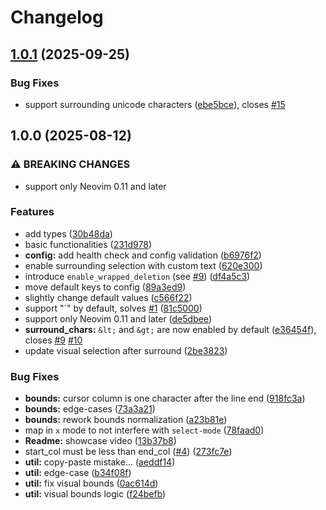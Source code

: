 # Changelog

## [1.0.1](https://github.com/NStefan002/visual-surround.nvim/compare/v1.0.0...v1.0.1) (2025-09-25)


### Bug Fixes

* support surrounding unicode characters ([ebe5bce](https://github.com/NStefan002/visual-surround.nvim/commit/ebe5bcefa0a389c7af750e13d35bdc9d281941aa)), closes [#15](https://github.com/NStefan002/visual-surround.nvim/issues/15)

## 1.0.0 (2025-08-12)


### ⚠ BREAKING CHANGES

* support only Neovim 0.11 and later

### Features

* add types ([30b48da](https://github.com/NStefan002/visual-surround.nvim/commit/30b48da9930176408f2e4d16356dee68e4d31e59))
* basic functionalities ([231d978](https://github.com/NStefan002/visual-surround.nvim/commit/231d978ef394c60a74856892227492107162dff5))
* **config:** add health check and config validation ([b6976f2](https://github.com/NStefan002/visual-surround.nvim/commit/b6976f2b8298fe958c63e9d266402fc735d5d122))
* enable surrounding selection with custom text ([620e300](https://github.com/NStefan002/visual-surround.nvim/commit/620e300078399caa02f7061ad31ea0d7e414cb77))
* introduce `enable_wrapped_deletion` (see [#9](https://github.com/NStefan002/visual-surround.nvim/issues/9)) ([df4a5c3](https://github.com/NStefan002/visual-surround.nvim/commit/df4a5c30611c3c2ad5f906208a3d5202b74bd1ea))
* move default keys to config ([89a3ed9](https://github.com/NStefan002/visual-surround.nvim/commit/89a3ed99a95de2e4c6ec32b5ba95559c3a777ce7))
* slightly change default values ([c566f22](https://github.com/NStefan002/visual-surround.nvim/commit/c566f22460b9f32942703a5ea1b705bdcd57f313))
* support "`" by default, solves [#1](https://github.com/NStefan002/visual-surround.nvim/issues/1) ([81c5000](https://github.com/NStefan002/visual-surround.nvim/commit/81c50007db8eb18cefd4392dd039152bbe9011fd))
* support only Neovim 0.11 and later ([de5dbee](https://github.com/NStefan002/visual-surround.nvim/commit/de5dbeeffd7cef2e49b9830e9db7a9880b0be0cd))
* **surround_chars:** `&lt;` and `&gt;` are now enabled by default ([e36454f](https://github.com/NStefan002/visual-surround.nvim/commit/e36454f9807cfe13c5a145cf4b65d60c86a0c5b2)), closes [#9](https://github.com/NStefan002/visual-surround.nvim/issues/9) [#10](https://github.com/NStefan002/visual-surround.nvim/issues/10)
* update visual selection after surround ([2be3823](https://github.com/NStefan002/visual-surround.nvim/commit/2be38235580670fd212bf26deaf20d0993a6fa5e))


### Bug Fixes

* **bounds:** cursor column is one character after the line end ([918fc3a](https://github.com/NStefan002/visual-surround.nvim/commit/918fc3a584aa3cf76b8b1937e0728842d4bf63fb))
* **bounds:** edge-cases ([73a3a21](https://github.com/NStefan002/visual-surround.nvim/commit/73a3a2134f16b0af54400bcd87fc57e41aa4ca9b))
* **bounds:** rework bounds normalization ([a23b81e](https://github.com/NStefan002/visual-surround.nvim/commit/a23b81eb201ef6988cced7ad835c5e797041c18e))
* map in `x` mode to not interfere with `select-mode` ([78faad0](https://github.com/NStefan002/visual-surround.nvim/commit/78faad02f1ec36a4243f108a715b1372fcdcc0b1))
* **Readme:** showcase video ([13b37b8](https://github.com/NStefan002/visual-surround.nvim/commit/13b37b8c20b849f6e9a5125f3f2b1892defb413d))
* start_col must be less than end_col ([#4](https://github.com/NStefan002/visual-surround.nvim/issues/4)) ([273fc7e](https://github.com/NStefan002/visual-surround.nvim/commit/273fc7e6e141e30fffed29a7127d239f1de87cd4))
* **util:** copy-paste mistake... ([aeddf14](https://github.com/NStefan002/visual-surround.nvim/commit/aeddf14828f56c1d33e365449ee5bcc4249850d1))
* **util:** edge-case ([b34f08f](https://github.com/NStefan002/visual-surround.nvim/commit/b34f08f2d5a2a8ac6d062e9f9426a2af496ec348))
* **util:** fix visual bounds ([0ac614d](https://github.com/NStefan002/visual-surround.nvim/commit/0ac614da9c83d55d5b524912985baa91d6084517))
* **util:** visual bounds logic ([f24befb](https://github.com/NStefan002/visual-surround.nvim/commit/f24befbc0e9651461f16a83afc22cccef57a7a92))
